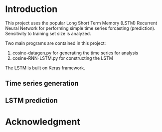 # Introduction

This project uses the popular Long Short Term Memory (LSTM) Recurrent Neural Network for performing simple time series forcasting (prediction).  Sensitivity to training set size is analyzed.

Two main programs are contained in this project:
1. cosine-datagen.py for generating the time series for analysis
2. cosine-RNN-LSTM.py for constructing the LSTM 

The LSTM is built on Keras framework.

## Time series generation


## LSTM prediction

# Acknowledgment